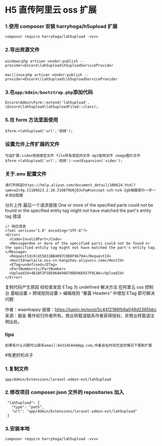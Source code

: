 # H5 直传阿里云 oss 扩展

### 1.使用 composer 安装 harryhoga/h5upload 扩展

```
composer require harryhoga/lah5upload -vvvv
```

### 2.导出资源文件

`windows`:`php artisan vendor:publish --provider=Encore\lah5upload\h5uploadServiceProvider`

`mac|linux`:`php artisan vendor:publish --provider=Encore\\lah5upload\\h5uploadServiceProvider`

### 3.在`app/Admin/bootstrap.php`添加代码

```
Encore\Admin\Form::extend('lah5upload', \Encore\lah5upload\lah5uploadFiled::class);
```

### 5.在 form 方法里面使用

`$form->lah5upload('url','视频');`

### 设置允许上传扩展的文件

```
可选扩展:video视频类型文件 file所有类型的文件 mp3音频文件 image图片文件
$form->lah5upload('url','视频')->setExpansion('video');
```

### 关于.env 配置文件

```
请打开网站https://help.aliyun.com/document_detail/100624.html?spm=a2c4g.11186623.2.10.316879b0jDJxFq#concept-xzh-nzk-2gb根据提升一步一步添加配置
```

分片上传 最后一个请求报错 One or more of the specified parts could not be found or the specified entity tag might not have matched the part's entity tag 错误

```
// 响应信息
<?xml version="1.0" encoding="UTF-8"?>
<Error>
  <Code>InvalidPart</Code>
  <Message>One or more of the specified parts could not be found or the specified entity tag might not have matched the part's entity tag.</Message>
  <RequestId>5C455831BB4097C0D8F96794</RequestId>
  <HostId>wolaile.oss-cn-hangzhou.aliyuncs.com</HostId>
  <ETag>undefined</ETag>
  <PartNumber>1</PartNumber>
  <UploadId>4B1BF2F5DE064694870DD46E657F0CA6</UploadId>
</Error>
```

复制代码产生原因
经检查发现 ETag 为 undefined
解决方法
在阿里云 oss 控制台 基础设置 > 跨域规则设置 > 编辑规则 “暴露 Headers” 中增加 ETag 即可解决问题

作者：waanhappy
链接：https://juejin.im/post/5c4412186fb9a049d2365bbc
来源：掘金
著作权归作者所有。商业转载请联系作者获得授权，非商业转载请注明出处。

### tips

```
如果有什么问题可以联系email:643145444@qq.com,作者会在时间充足的情况下更新扩展
```

#有更好的点子

### 1.复制文件

`app/Admin/Extensions/laravel-admin-ext/lah5upload`

### 2.修改项目 composer.json 文件的 repositories 加入

```
 "lah5upload": {
   "type": "path",
   "url": "app/Admin/Extensions/laravel-admin-ext/lah5upload"
 }
```

### 3.安装本地

```
composer require harryhoga/lah5upload -vvvv
```
